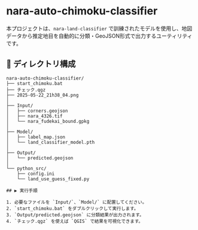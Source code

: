 # nara-auto-chimoku-classifier

本プロジェクトは、`nara-land-classifier` で訓練されたモデルを使用し、地図データから推定地目を自動的に分類・GeoJSON形式で出力するユーティリティです。

## 📁 ディレクトリ構成

```text
nara-auto-chimoku-classifier/
├── start_chimoku.bat
├── チェック.qgz
├── 2025-05-22_21h38_04.png
│
├── Input/
│   ├── corners.geojson
│   ├── nara_4326.tif
│   └── nara_fudekai_bound.gpkg
│
├── Model/
│   ├── label_map.json
│   └── land_classifier_model.pth
│
├── Output/
│   └── predicted.geojson
│
└── python_src/
    ├── config.ini
    └── land_use_guess_fixed.py

## ▶️ 実行手順

1. 必要なファイルを `Input/`、`Model/` に配置してください。  
2. `start_chimoku.bat` をダブルクリックして実行します。  
3. `Output/predicted.geojson` に分類結果が出力されます。  
4. `チェック.qgz` を使えば `QGIS` で結果を可視化できます。
